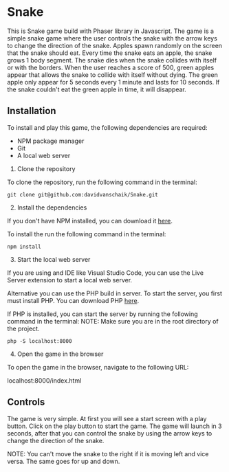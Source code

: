 # Snake

This is Snake game build with Phaser library in Javascript. The game is a simple snake game where the user controls the 
snake with the arrow keys to change the direction of the snake. Apples spawn randomly on the screen that the snake should 
eat. Every time the snake eats an apple, the snake grows 1 body segment. The snake dies when the snake collides with itself
or with the borders. When the user reaches a score of 500, green apples appear that allows the snake to collide with itself 
without dying. The green apple only appear for 5 seconds every 1 minute and lasts for 10 seconds. If the snake couldn't eat
the green apple in time, it will disappear.


## Installation

To install and play this game, the following dependencies are required:
- NPM package manager
- Git
- A local web server


1. Clone the repository

To clone the repository, run the following command in the terminal:

```shell
git clone git@github.com:davidvanschaik/Snake.git
```

2. Install the dependencies

If you don't have NPM installed, you can download it [here](https://www.npmjs.com/get-npm).

To install the run the following command in the terminal:

```shell
npm install
```

3. Start the local web server

If you are using and IDE like Visual Studio Code, you can use the Live Server extension to start a local web server.

Alternative you can use the PHP build in server. To start the server, you first must install PHP. 
You can download PHP [here](https://www.php.net/downloads).

If PHP is installed, you can start the server by running the following command in the terminal:
NOTE: Make sure you are in the root directory of the project.

```shell
php -S localhost:8000
```

4. Open the game in the browser

To open the game in the browser, navigate to the following URL:

localhost:8000/index.html

## Controls

The game is very simple. At first you will see a start screen with a play button. Click on the play button to start the game.
The game will launch in 3 seconds, after that you can control the snake by using the arrow keys to change the direction of the snake. 

NOTE: You can't move the snake to the right if it is moving left and vice versa. The same goes for up and down.

